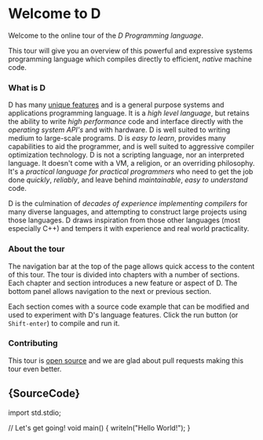 # Welcome to D

Welcome to the online tour of the *D Programming language*.

This tour will give you an overview of this powerful and expressive systems
programming language which compiles directly to efficient, *native*
machine code.

### What is D

D has many [unique features](http://dlang.org/overview.html) and is a
general purpose systems and applications programming language.
It is a _high level language_, but retains the ability to write _high
performance_ code and interface directly with the _operating system API's_
and with hardware.
D is well suited to writing medium to large-scale programs.
D is _easy to learn_, provides many capabilities to aid the programmer,
and is well suited to aggressive compiler optimization technology.
D is not a scripting language, nor an interpreted language.
It doesn't come with a VM, a religion, or an overriding philosophy.
It's a _practical language for practical programmers_ who need to get the
job done _quickly_, _reliably_, and leave behind _maintainable_,
_easy to understand_ code.

D is the culmination of _decades of experience implementing compilers_
for many diverse languages,
and attempting to construct large projects using those languages.
D draws inspiration from those other languages (most especially C++)
and tempers it with experience and real world practicality.

### About the tour

The navigation bar at the top of the page allows quick access to the content
of this tour. The tour is divided into chapters with a number of sections.
Each chapter and section introduces a new feature or aspect of D. The bottom
panel allows navigation to the next or previous section.

Each section comes with a source code example that can be modified and used
to experiment with D's language features.
Click the run button (or `Shift-enter`) to compile and run it.

### Contributing

This tour is [open source](https://github.com/stonemaster/dlang-tour/tree/master/public/content/en)
and we are glad about pull requests making this tour even better.

## {SourceCode}

import std.stdio;

// Let's get going!
void main() {
    writeln("Hello World!");
}

